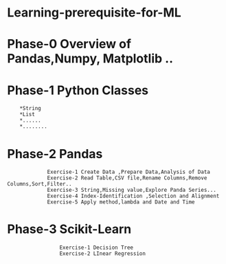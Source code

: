# Learning-prerequisite-for-ML
# Phase-0 Overview of Pandas,Numpy, Matplotlib ..
# Phase-1 Python Classes
        *String
        *List
        *......
        *........
# Phase-2 Pandas
                 Exercise-1 Create Data ,Prepare Data,Analysis of Data
                 Exercise-2 Read Table,CSV file,Rename Columns,Remove Columns,Sort,Filter..
                 Exercise-3 String,Missing value,Explore Panda Series...
                 Exercise-4 Index-Identification ,Selection and Alignment
                 Exercise-5 Apply method,lambda and Date and Time
# Phase-3 Scikit-Learn
                     Exercise-1 Decision Tree
                     Exercise-2 LInear Regression
